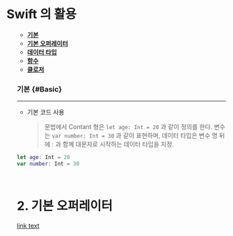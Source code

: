 
# <strong> Swift 의 활용
<ol>

* [기본](#Basic)<br>
* [기본 오퍼레이터](#Operator)
* [데이터 타입](#Data-Types) 
* [함수](#Function)
* [클로저](#Closure)
</strong>


### 기본 {#Basic}
---
* 기본 코드 사용 
  > 문법에서 Contant 형은 `let age: Int = 20` 과 같이 정의를 한다. 변수는 `var number: Int = 30` 과 같이 표현하며, 데이터 타입은 변수 명 뒤에 : 과 함께 대문자로 시작하는 데이터 타입을 지정. 
```swift 
let age: Int = 20        
var number: Int = 30




```


# <a name="Operator">2. 기본 오퍼레이터</a>

[link text](/guides/contents/editing)
